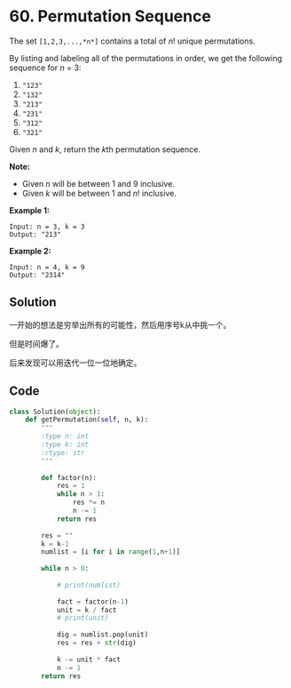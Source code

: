 # 60. Permutation Sequence

The set `[1,2,3,...,*n*]` contains a total of *n*! unique permutations.

By listing and labeling all of the permutations in order, we get the following sequence for *n* = 3:

1. `"123"`
2. `"132"`
3. `"213"`
4. `"231"`
5. `"312"`
6. `"321"`

Given *n* and *k*, return the *k*th permutation sequence.

**Note:**

- Given *n* will be between 1 and 9 inclusive.
- Given *k* will be between 1 and *n*! inclusive.

**Example 1:**

```
Input: n = 3, k = 3
Output: "213"
```

**Example 2:**

```
Input: n = 4, k = 9
Output: "2314"
```



## Solution

一开始的想法是穷举出所有的可能性，然后用序号k从中挑一个。

但是时间爆了。

后来发现可以用迭代一位一位地确定。



## Code

```python
class Solution(object):
    def getPermutation(self, n, k):
        """
        :type n: int
        :type k: int
        :rtype: str
        """
        
        def factor(n):
            res = 1
            while n > 1:
                res *= n
                n -= 1
            return res
        
        res = ""
        k = k-1
        numlist = [i for i in range(1,n+1)]
        
        while n > 0:
        
            # print(numlist)
            
            fact = factor(n-1)
            unit = k / fact
            # print(unit)
            
            dig = numlist.pop(unit)
            res = res + str(dig)
        
            k -= unit * fact
            n -= 1
        return res
```

